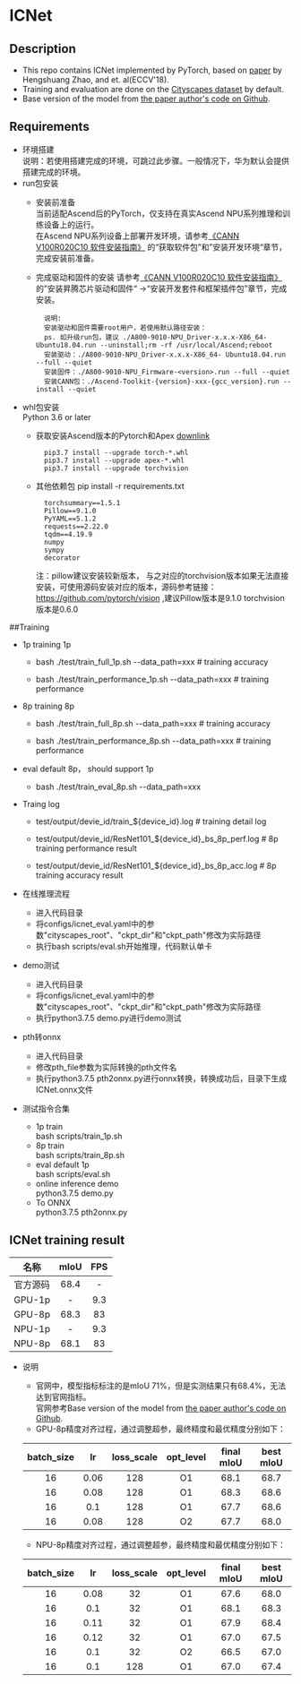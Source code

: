 # ICNet 

## Description
- This repo contains ICNet implemented by PyTorch, based on [paper](https://arxiv.org/abs/1704.08545) by Hengshuang Zhao, and et. al(ECCV'18).  
- Training and evaluation are done on the [Cityscapes dataset](https://www.cityscapes-dataset.com/) by default.
- Base version of the model from [the paper author's code on Github](https://github.com/liminn/ICNet-pytorch).  

## Requirements
- 环境搭建  
    说明：若使用搭建完成的环境，可跳过此步骤。一般情况下，华为默认会提供搭建完成的环境。  
- run包安装  
    - 安装前准备  
        当前适配Ascend后的PyTorch，仅支持在真实Ascend NPU系列推理和训练设备上的运行。  
        在Ascend NPU系列设备上部署开发环境，请参考[《CANN V100R020C10 软件安装指南》](https://support.huawei.com/enterprise/zh/doc/EDOC1100164870/59fb2d06)
        的“获取软件包”和”安装开发环境“章节，完成安装前准备。
    - 完成驱动和固件的安装
        请参考[《CANN V100R020C10 软件安装指南》](https://support.huawei.com/enterprise/zh/doc/EDOC1100164870/59fb2d06)  
      的”安装昇腾芯片驱动和固件“ ->“安装开发套件和框架插件包”章节，完成安装。  
      
            说明:
            安装驱动和固件需要root用户，若使用默认路径安装： 
            ps. 如升级run包，建议 ./A800-9010-NPU_Driver-x.x.x-X86_64- Ubuntu18.04.run --uninstall;rm -rf /usr/local/Ascend;reboot
            安装驱动：./A800-9010-NPU_Driver-x.x.x-X86_64- Ubuntu18.04.run --full --quiet  
            安装固件：./A800-9010-NPU_Firmware-<version>.run --full --quiet  
            安装CANN包：./Ascend-Toolkit-{version}-xxx-{gcc_version}.run --install --quiet
- whl包安装  
  Python 3.6 or later
    - 获取安装Ascend版本的Pytorch和Apex [downlink](https://www.hiascend.com/software/ai-frameworks)  
      
            pip3.7 install --upgrade torch-*.whl  
            pip3.7 install --upgrade apex-*.whl   
            pip3.7 install --upgrade torchvision 
    - 其他依赖包 pip install -r requirements.txt  
      
            torchsummary==1.5.1
            Pillow==9.1.0  
            PyYAML==5.1.2  
            requests==2.22.0  
            tqdm==4.19.9  
            numpy  
            sympy  
            decorator  
      注：pillow建议安装较新版本， 与之对应的torchvision版本如果无法直接安装，可使用源码安装对应的版本，源码参考链接：https://github.com/pytorch/vision ,建议Pillow版本是9.1.0 torchvision版本是0.6.0

##Training

- 1p training 1p 
    - bash ./test/train_full_1p.sh --data_path=xxx # training accuracy

    - bash ./test/train_performance_1p.sh --data_path=xxx # training performance

- 8p training 8p
    - bash ./test/train_full_8p.sh --data_path=xxx # training accuracy
    
    - bash ./test/train_performance_8p.sh --data_path=xxx # training performance

- eval default 8p， should support 1p
    - bash ./test/train_eval_8p.sh --data_path=xxx

- Traing log
    - test/output/devie_id/train_${device_id}.log # training detail log
    
    - test/output/devie_id/ResNet101_${device_id}_bs_8p_perf.log # 8p training performance result
    
    - test/output/devie_id/ResNet101_${device_id}_bs_8p_acc.log # 8p training accuracy result    

    
- 在线推理流程  
    - 进入代码目录
    - 将configs/icnet_eval.yaml中的参数"cityscapes_root"、"ckpt_dir"和"ckpt_path"修改为实际路径    
    - 执行bash scripts/eval.sh开始推理，代码默认单卡  
 
   
- demo测试
    - 进入代码目录
    - 将configs/icnet_eval.yaml中的参数"cityscapes_root"、"ckpt_dir"和"ckpt_path"修改为实际路径    
    - 执行python3.7.5 demo.py进行demo测试
    

- pth转onnx
    - 进入代码目录
    - 修改pth_file参数为实际转换的pth文件名
    - 执行python3.7.5 pth2onnx.py进行onnx转换，转换成功后，目录下生成ICNet.onnx文件  
    

- 测试指令合集  
    - 1p train  
        bash scripts/train_1p.sh
    - 8p train  
        bash scripts/train_8p.sh
    - eval default 1p  
        bash scripts/eval.sh
    - online inference demo   
        python3.7.5 demo.py
    - To ONNX  
        python3.7.5 pth2onnx.py

## ICNet training result

| 名称         | mIoU      | FPS       |
| :---------:  | :------: | :------:  |
| 官方源码     | 68.4     | -         |  
| GPU-1p      | -        | 9.3       | 
| GPU-8p      | 68.3     | 83        | 
| NPU-1p      | -        | 9.3       | 
| NPU-8p      | 68.1     | 83        | 

- 说明  
    
    - 官网中，模型指标标注的是mIoU 71%，但是实测结果只有68.4%，无法达到官网指标。  
      官网参考Base version of the model from [the paper author's code on Github](https://github.com/liminn/ICNet-pytorch).
    - GPU-8p精度对齐过程，通过调整超参，最终精度和最优精度分别如下：  
    
    | batch_size   | lr       | loss_scale | opt_level  | final mIoU  | best mIoU   |    
    | :---------:  | :------: | :------:   | :--------: | :---------: | :---------: |    
    | 16           | 0.06     | 128        |  O1        | 68.1        |  68.7       |  
    | 16           | 0.08     | 128        |  O1        | 68.3        |  68.6       |  
    | 16           | 0.1      | 128        |  O1        | 67.7        |  68.6       |  
    | 16           | 0.08     | 128        |  O2        | 67.7        |  68.0       |
      
    - NPU-8p精度对齐过程，通过调整超参，最终精度和最优精度分别如下：
    
    | batch_size   | lr       | loss_scale | opt_level  | final mIoU  | best mIoU   |    
    | :---------:  | :------: | :------:   | :--------: | :---------: | :---------: |    
    | 16           | 0.08     | 32         |  O1        | 67.6        |  68.0       |  
    | 16           | 0.1      | 32         |  O1        | 68.1        |  68.3       |  
    | 16           | 0.11     | 32         |  O1        | 67.9        |  68.4       |  
    | 16           | 0.12     | 32         |  O1        | 67.0        |  67.5       |
    | 16           | 0.1      | 32         |  O2        | 66.5        |  67.0       |
    | 16           | 0.1      | 128        |  O1        | 67.0        |  67.4       |
